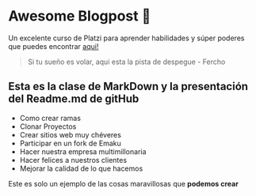 # Awesome Blogpost :blue_heart:
Un excelente curso de Platzi para aprender habilidades y súper poderes que puedes encontrar [aqui!](https://platzi.com/clases/1557-git-github/19977-readmemd-es-una-excelente-practica/ "Clase MarkDown")
>Si tu sueño es volar, aqui esta la pista de despegue - Fercho

## Esta es la clase de MarkDown y la presentación del Readme.md de gitHub
* Como crear ramas
* Clonar Proyectos
* Crear sitios web muy chéveres
* Participar en un fork de Emaku
* Hacer nuestra empresa multimillonaria
* Hacer felices a nuestros clientes
* Mejorar la calidad de lo que hacemos

Este es solo un ejemplo de las cosas maravillosas que **podemos crear**
